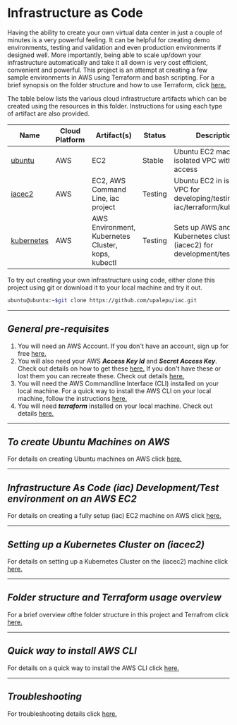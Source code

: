 # Infrastructure as Code

Having the ability to create your own virtual data center in just a couple of minutes is a very powerful feeling. It can be helpful for creating demo environments, testing and validation and even production environments if designed well. More importantly, being able to scale up/down your infrastructure automatically and take it all down is very cost efficient, convenient and powerful. This project is an attempt at creating a few sample environments in AWS using Terraform and bash scripting. For a brief synopsis on the folder structure and how to use Terraform, click [here.](#tfo)

The table below lists the various cloud infrastructure artifacts which can be created using the resources in this folder. Instructions for using each type of artifact are also provided. 

Name|Cloud Platform|Artifact(s)|Status|Description
---|---|---|---|---
[ubuntu](#ubuntu)|AWS|EC2|Stable|Ubuntu EC2 machine in isolated VPC with SSH access 
[iacec2](#iacec2)|AWS|EC2, AWS Command Line, iac project|Testing|Ubuntu EC2 in isolated VPC for developing/testing iac/terraform/kubernetes 
[kubernetes](#kubernetes)|AWS|AWS Environment, Kubernetes Cluster, kops, kubectl|Testing|Sets up AWS and a Kubernetes cluster on (iacec2) for development/testing

[comment]: # (Upcoming items)
[comment]: # (windows|AWS|EC2|Not Done|Windows Server Basic|)

To try out creating your own infrastructure using code, either clone this project using git or download it to your local machine and try it out.

```bash
ubuntu@ubuntu:~$git clone https://github.com/upalepu/iac.git
```

---

## *General pre-requisites* 

1) You will need an AWS Account. If you don't have an account, sign up for free [here.](https://aws.amazon.com/free/)
2) You will also need your AWS ***Access Key Id*** and ***Secret Access Key***. Check out details on how to get these [here.](https://docs.aws.amazon.com/sdk-for-java/v1/developer-guide/setup-credentials.html)
If you don't have these or lost them you can recreate these. Check out details [here.](https://docs.aws.amazon.com/IAM/latest/UserGuide/id_credentials_access-keys.html#Using_CreateAccessKey)
3) You will need the AWS Commandline Interface (CLI) installed on your local machine. For a quick way to install the AWS CLI on your local machine, follow the instructions [here.](#awsclii)
4) You will need ***terraform*** installed on your local machine. Check out details [here.](./docs/Terraforminstall.md)

---

## <a name="ubuntu"></a>*To create Ubuntu Machines on AWS*

For details on creating Ubuntu machines on AWS click [here.](./docs/Ubuntu.md)

---

## <a name="iacec2"></a>*Infrastructure As Code (iac) Development/Test environment on an AWS EC2*

For details on creating a fully setup (iac) EC2 machine on AWS click [here.](./docs/Iacec2.md) 

---

## <a name="kubernetes"></a>*Setting up a Kubernetes Cluster on (iacec2)*

For details on setting up a Kubernetes Cluster on the (iacec2) machine click [here.](./docs/Kubernetes.md) 

---

## <a name="tfo"></a>*Folder structure and Terraform usage overview*

For a brief overview ofthe folder structure in this project and Terrafrom click [here.](./docs/Terraform.md)

---

## <a name="awsclii"></a>*Quick way to install AWS CLI*

For details on a quick way to install the AWS CLI click [here.](./docs/Awscliquickinstall.md)

---

## *Troubleshooting*

For troubleshooting details click [here.](./docs/Troubleshooting.md)